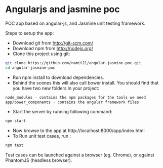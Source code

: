 # Angularjs and jasmine poc

POC app based on angular-js, and Jasmine unit testing framework.

Steps to setup the app:
- Download git from http://git-scm.com/
- Download npm from http://nodejs.org/
- Clone this project using git:
```sh
git clone https://github.com/ramit21/angular-jasmine-poc.git
cd angular-jasmine-poc
```
- Run npm install to download dependencies. 
- Behind the scenes this will also call bower install. You should find that you have two new folders in your project:
```sh
node_modules - contains the npm packages for the tools we need
app/bower_components - contains the angular framework files
```
- Start the server by running following command:
```sh
npm start
```
- Now browse to the app at http://localhost:8000/app/index.html
- To Run unit test cases, run :
```sh
npm test
```
Test cases can be launched against a browser (eg. Chrome), or against PhantomJS (headless browser).
